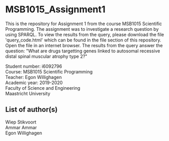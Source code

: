 # MSB1015_Assignment1
This is the repository for Assignment 1 from the course MSB1015 Scientific Programming. The assignment was to investigate a research question by using SPARQL. To view the results from the query, please download the file 'query_code.html' which can be found in the file section of this repository. Open the file in an internet browser. The results from the query answer the question:
"What are drugs targetting genes linked to autosomal recessive distal spinal muscular atrophy type 2?"

Student number: i6092796  
Course: MSB1015 Scientific Programming  
Teacher: Egon Willighagen  
Academic year: 2019-2020  
Faculty of Science and Engineering  
Maastricht University  

## List of author(s)
Wiep Stikvoort  
Ammar Ammar  
Egon Willighagen  
